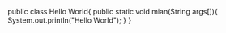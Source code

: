 
public class Hello World{
  public static void mian(String args[]){
    System.out.println("Hello World");
  }
}
